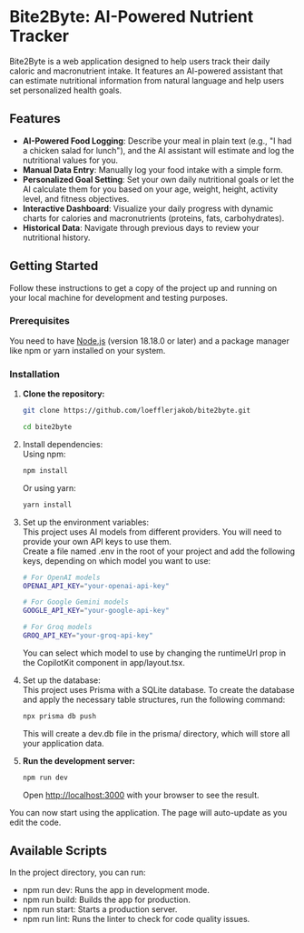 # **Bite2Byte: AI-Powered Nutrient Tracker**

Bite2Byte is a web application designed to help users track their daily caloric and macronutrient intake. It features an AI-powered assistant that can estimate nutritional information from natural language and help users set personalized health goals.

## **Features**

* **AI-Powered Food Logging**: Describe your meal in plain text (e.g., "I had a chicken salad for lunch"), and the AI assistant will estimate and log the nutritional values for you.  
* **Manual Data Entry**: Manually log your food intake with a simple form.  
* **Personalized Goal Setting**: Set your own daily nutritional goals or let the AI calculate them for you based on your age, weight, height, activity level, and fitness objectives.  
* **Interactive Dashboard**: Visualize your daily progress with dynamic charts for calories and macronutrients (proteins, fats, carbohydrates).  
* **Historical Data**: Navigate through previous days to review your nutritional history.


## **Getting Started**

Follow these instructions to get a copy of the project up and running on your local machine for development and testing purposes.

### **Prerequisites**

You need to have [Node.js](https://nodejs.org/) (version 18.18.0 or later) and a package manager like npm or yarn installed on your system.

### **Installation**

1. **Clone the repository:**  
   ```Bash  
   git clone https://github.com/loefflerjakob/bite2byte.git
   ```

    ```Bash
   cd bite2byte
   ```

2. Install dependencies:  
   Using npm:
   ```Bash  
   npm install
   ```

   Or using yarn:  
   ```Bash
   yarn install
   ```

3. Set up the environment variables:  
   This project uses AI models from different providers. You will need to provide your own API keys to use them.  
   Create a file named .env in the root of your project and add the following keys, depending on which model you want to use:  
   ```Bash  
   # For OpenAI models  
   OPENAI_API_KEY="your-openai-api-key"

   # For Google Gemini models  
   GOOGLE_API_KEY="your-google-api-key"

   # For Groq models  
   GROQ_API_KEY="your-groq-api-key"
   ```

   You can select which model to use by changing the runtimeUrl prop in the CopilotKit component in app/layout.tsx.  
4. Set up the database:  
   This project uses Prisma with a SQLite database. To create the database and apply the necessary table structures, run the following command: 

   ```Bash  
   npx prisma db push
   ```

   This will create a dev.db file in the prisma/ directory, which will store all your application data.  
5. **Run the development server:**  
   ```Bash  
   npm run dev
   ```

   Open [http://localhost:3000](https://www.google.com/search?q=http://localhost:3000) with your browser to see the result.

You can now start using the application. The page will auto-update as you edit the code.

## **Available Scripts**

In the project directory, you can run:

* npm run dev: Runs the app in development mode.  
* npm run build: Builds the app for production.  
* npm run start: Starts a production server.  
* npm run lint: Runs the linter to check for code quality issues.